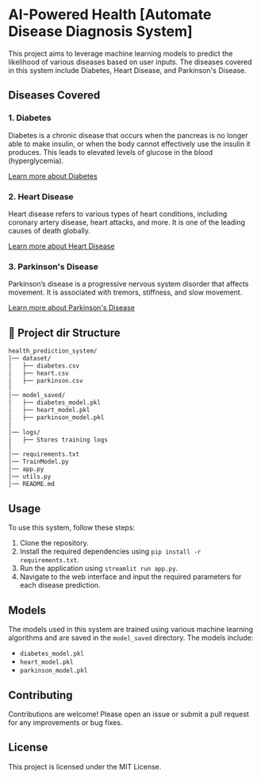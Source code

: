 # AI-Powered Health [Automate Disease Diagnosis System]

This project aims to leverage machine learning models to predict the likelihood of various diseases based on user inputs. The diseases covered in this system include Diabetes, Heart Disease, and Parkinson's Disease.

## Diseases Covered

### 1. Diabetes
Diabetes is a chronic disease that occurs when the pancreas is no longer able to make insulin, or when the body cannot effectively use the insulin it produces. This leads to elevated levels of glucose in the blood (hyperglycemia).

[Learn more about Diabetes](https://www.who.int/news-room/fact-sheets/detail/diabetes)

### 2. Heart Disease
Heart disease refers to various types of heart conditions, including coronary artery disease, heart attacks, and more. It is one of the leading causes of death globally.

[Learn more about Heart Disease](https://www.who.int/health-topics/cardiovascular-diseases)

### 3. Parkinson's Disease
Parkinson’s disease is a progressive nervous system disorder that affects movement. It is associated with tremors, stiffness, and slow movement.

[Learn more about Parkinson's Disease](https://www.parkinson.org/understanding-parkinsons/what-is-parkinsons)

## 📂 Project dir Structure
```bash
health_prediction_system/
│── dataset/                    
│   ├── diabetes.csv
│   ├── heart.csv
│   ├── parkinson.csv
│
│── model_saved/                
│   ├── diabetes_model.pkl
│   ├── heart_model.pkl
│   ├── parkinson_model.pkl
│
│── logs/
│   ├── Stores training logs
│
│── requirements.txt          
│── TrainModel.py             
│── app.py                     
│── utils.py                  
│── README.md  
```
## Usage

To use this system, follow these steps:

1. Clone the repository.
2. Install the required dependencies using `pip install -r requirements.txt`.
3. Run the application using `streamlit run app.py`.
4. Navigate to the web interface and input the required parameters for each disease prediction.

## Models

The models used in this system are trained using various machine learning algorithms and are saved in the `model_saved` directory. The models include:

- `diabetes_model.pkl`
- `heart_model.pkl`
- `parkinson_model.pkl`

## Contributing

Contributions are welcome! Please open an issue or submit a pull request for any improvements or bug fixes.

## License

This project is licensed under the MIT License.
